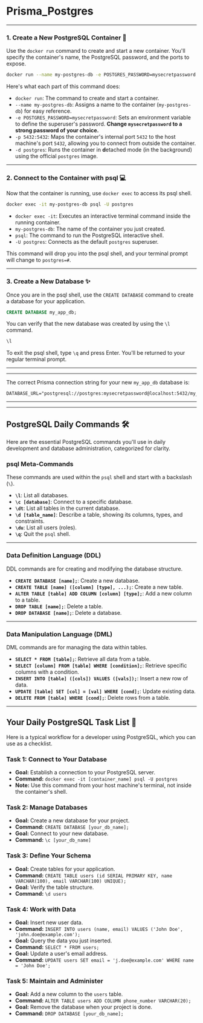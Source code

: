 # Prisma_Postgres

-----

### 1\. Create a New PostgreSQL Container 🐳

Use the `docker run` command to create and start a new container. You'll specify the container's name, the PostgreSQL password, and the ports to expose.

```bash
docker run --name my-postgres-db -e POSTGRES_PASSWORD=mysecretpassword -p 5432:5432 -d postgres
```

Here's what each part of this command does:

  * `docker run`: The command to create and start a container.
  * `--name my-postgres-db`: Assigns a name to the container (`my-postgres-db`) for easy reference.
  * `-e POSTGRES_PASSWORD=mysecretpassword`: Sets an environment variable to define the superuser's password. **Change `mysecretpassword` to a strong password of your choice.**
  * `-p 5432:5432`: Maps the container's internal port `5432` to the host machine's port `5432`, allowing you to connect from outside the container.
  * `-d postgres`: Runs the container in **d**etached mode (in the background) using the official `postgres` image.

-----

### 2\. Connect to the Container with psql 💻

Now that the container is running, use `docker exec` to access its psql shell.

```bash
docker exec -it my-postgres-db psql -U postgres
```

  * `docker exec -it`: Executes an interactive terminal command inside the running container.
  * `my-postgres-db`: The name of the container you just created.
  * `psql`: The command to run the PostgreSQL interactive shell.
  * `-U postgres`: Connects as the default `postgres` superuser.

This command will drop you into the psql shell, and your terminal prompt will change to `postgres=#`.

-----

### 3\. Create a New Database ✨

Once you are in the psql shell, use the `CREATE DATABASE` command to create a database for your application.

```sql
CREATE DATABASE my_app_db;
```

You can verify that the new database was created by using the `\l` command.

```sql
\l
```

To exit the psql shell, type `\q` and press Enter. You'll be returned to your regular terminal prompt.

----
----

The correct Prisma connection string for your new `my_app_db` database is:

```
DATABASE_URL="postgresql://postgres:mysecretpassword@localhost:5432/my_app_db"
```
----
----


## PostgreSQL Daily Commands 🛠️

Here are the essential PostgreSQL commands you'll use in daily development and database administration, categorized for clarity.

### **psql Meta-Commands**

These commands are used within the `psql` shell and start with a backslash (`\`).

* **`\l`**: List all databases.
* **`\c [database]`**: Connect to a specific database.
* **`\dt`**: List all tables in the current database.
* **`\d [table_name]`**: Describe a table, showing its columns, types, and constraints.
* **`\du`**: List all users (roles).
* **`\q`**: Quit the `psql` shell.

***

### **Data Definition Language (DDL)**

DDL commands are for creating and modifying the database structure.

* **`CREATE DATABASE [name];`**: Create a new database.
* **`CREATE TABLE [name] ([column] [type], ...);`**: Create a new table.
* **`ALTER TABLE [table] ADD COLUMN [column] [type];`**: Add a new column to a table.
* **`DROP TABLE [name];`**: Delete a table.
* **`DROP DATABASE [name];`**: Delete a database.

***

### **Data Manipulation Language (DML)**

DML commands are for managing the data within tables.

* **`SELECT * FROM [table];`**: Retrieve all data from a table.
* **`SELECT [column] FROM [table] WHERE [condition];`**: Retrieve specific columns with a condition.
* **`INSERT INTO [table] ([cols]) VALUES ([vals]);`**: Insert a new row of data.
* **`UPDATE [table] SET [col] = [val] WHERE [cond];`**: Update existing data.
* **`DELETE FROM [table] WHERE [cond];`**: Delete rows from a table.

---

## Your Daily PostgreSQL Task List 📝

Here is a typical workflow for a developer using PostgreSQL, which you can use as a checklist.

### **Task 1: Connect to Your Database**
* **Goal:** Establish a connection to your PostgreSQL server.
* **Command:** `docker exec -it [container_name] psql -U postgres`
* **Note:** Use this command from your host machine's terminal, not inside the container's shell.

### **Task 2: Manage Databases**
* **Goal:** Create a new database for your project.
* **Command:** `CREATE DATABASE [your_db_name];`
* **Goal:** Connect to your new database.
* **Command:** `\c [your_db_name]`

### **Task 3: Define Your Schema**
* **Goal:** Create tables for your application.
* **Command:** `CREATE TABLE users (id SERIAL PRIMARY KEY, name VARCHAR(100), email VARCHAR(100) UNIQUE);`
* **Goal:** Verify the table structure.
* **Command:** `\d users`

### **Task 4: Work with Data**
* **Goal:** Insert new user data.
* **Command:** `INSERT INTO users (name, email) VALUES ('John Doe', 'john.doe@example.com');`
* **Goal:** Query the data you just inserted.
* **Command:** `SELECT * FROM users;`
* **Goal:** Update a user's email address.
* **Command:** `UPDATE users SET email = 'j.doe@example.com' WHERE name = 'John Doe';`

### **Task 5: Maintain and Administer**
* **Goal:** Add a new column to the `users` table.
* **Command:** `ALTER TABLE users ADD COLUMN phone_number VARCHAR(20);`
* **Goal:** Remove the database when your project is done.
* **Command:** `DROP DATABASE [your_db_name];`
